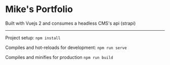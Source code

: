 # Mike's Portfolio

Built with Vuejs 2 and consumes a headless CMS's api (strapi)

---

Project setup: `npm install`

Compiles and hot-reloads for development: `npm run serve`

Compiles and minifies for production `npm run build`
